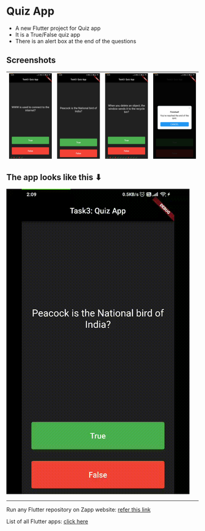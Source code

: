 # Quiz App

- A new Flutter project for Quiz app
- It is a True/False quiz app
- There is an alert box at the end of the questions

## Screenshots

| ![screenshot](./quiz/sc1.jpg) | ![screenshot](./quiz/sc2.jpg)  | ![screenshot](./quiz/sc3.jpg)  | ![screenshot](./quiz/sc4.jpg)  |
| -------------------------- | -------------------------- | -------------------------- | -------------------------- |

## The app looks like this ⬇

![](./quiz/quiz.gif)

-----

Run any Flutter repository on Zapp website: <a href="https://zapp.run/assets/homepage/import-github.gif">refer this link </a>

List of all Flutter apps: <a href="https://github.com/Rahullkumr/Flutter-Projects-List">click here</a>

